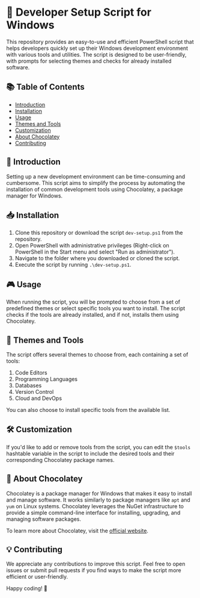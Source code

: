 # 🚀 Developer Setup Script for Windows

This repository provides an easy-to-use and efficient PowerShell script that helps developers quickly set up their Windows development environment with various tools and utilities. The script is designed to be user-friendly, with prompts for selecting themes and checks for already installed software.

## 📚 Table of Contents

- [Introduction](#-introduction)
- [Installation](#-installation)
- [Usage](#-usage)
- [Themes and Tools](#-themes-and-tools)
- [Customization](#-customization)
- [About Chocolatey](#-about-chocolatey)
- [Contributing](#-contributing)

## 🎯 Introduction

Setting up a new development environment can be time-consuming and cumbersome. This script aims to simplify the process by automating the installation of common development tools using Chocolatey, a package manager for Windows.

## 📥 Installation

1. Clone this repository or download the script `dev-setup.ps1` from the repository.
2. Open PowerShell with administrative privileges (Right-click on PowerShell in the Start menu and select "Run as administrator").
3. Navigate to the folder where you downloaded or cloned the script.
4. Execute the script by running `.\dev-setup.ps1`.

## 🎮 Usage

When running the script, you will be prompted to choose from a set of predefined themes or select specific tools you want to install. The script checks if the tools are already installed, and if not, installs them using Chocolatey.

## 🧰 Themes and Tools

The script offers several themes to choose from, each containing a set of tools:

1. Code Editors
2. Programming Languages
3. Databases
4. Version Control
5. Cloud and DevOps

You can also choose to install specific tools from the available list.

## 🛠 Customization

If you'd like to add or remove tools from the script, you can edit the `$tools` hashtable variable in the script to include the desired tools and their corresponding Chocolatey package names.

## 🍫 About Chocolatey

Chocolatey is a package manager for Windows that makes it easy to install and manage software. It works similarly to package managers like `apt` and `yum` on Linux systems. Chocolatey leverages the NuGet infrastructure to provide a simple command-line interface for installing, upgrading, and managing software packages.

To learn more about Chocolatey, visit the [official website](https://chocolatey.org/).

## 💡 Contributing

We appreciate any contributions to improve this script. Feel free to open issues or submit pull requests if you find ways to make the script more efficient or user-friendly.

Happy coding! 🎉
